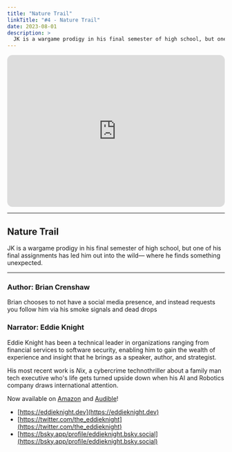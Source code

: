 ```yaml
---
title: "Nature Trail"
linkTitle: "#4 - Nature Trail"
date: 2023-08-01
description: > 
  JK is a wargame prodigy in his final semester of high school, but one of his final assignments has led him out into the wild— where he finds something unexpected.
---
```


<iframe style="border-radius:12px" src="https://open.spotify.com/embed/episode/2U0LXjpX28CKkOxGEg0JBd?utm_source=generator" width="100%" height="352" frameBorder="0" allowfullscreen="" allow="autoplay; clipboard-write; encrypted-media; fullscreen; picture-in-picture" loading="lazy"></iframe>

---

## Nature Trail

JK is a wargame prodigy in his final semester of high school, but one of his final assignments has led him out into the wild— where he finds something unexpected.

---

### Author: Brian Crenshaw

Brian chooses to not have a social media presence, and instead requests you follow him via his smoke signals and dead drops

### Narrator: Eddie Knight

Eddie Knight has been a technical leader in organizations ranging from financial services to software security, enabling him to gain the wealth of experience and insight that he brings as a speaker, author, and strategist.

His most recent work is _Nix_, a cybercrime technothriller about a family man tech executive who's life gets turned upside down when his AI and Robotics company draws international attention.

Now available on [Amazon](https://www.amazon.com/Nix-Records-Mechanocene-Eddie-Knight-ebook/dp/B0C9XJDFGY/ref=sr_1_1?crid=32S8QDNYZX98E) and [Audible](https://www.audible.com/pd/Nix-Audiobook/B0CC75QH7T)!

- [⁠https://eddieknight.dev⁠](⁠https://eddieknight.dev⁠)
- [⁠https://twitter.com/the_eddieknight⁠](⁠https://twitter.com/the_eddieknight⁠)
- [https://bsky.app/profile/eddieknight.bsky.social](https://bsky.app/profile/eddieknight.bsky.social)
